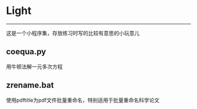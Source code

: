 # Light
---

这是一个小程序集，存放练习时写的比较有意思的小玩意儿

## coequa.py

用牛顿法解一元多次方程

## zrename.bat

使用pdftitle为pdf文件批量重命名，特别适用于批量重命名科学论文
